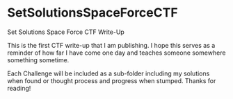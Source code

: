 # SetSolutionsSpaceForceCTF
Set Solutions Space Force CTF Write-Up

This is the first CTF write-up that I am publishing. I hope this serves as a reminder of how far I have come one day and teaches someone somewhere something sometime.

Each Challenge will be included as a sub-folder including my solutions when found or thought process and progress when stumped. Thanks for reading! 
